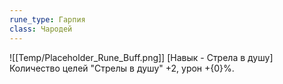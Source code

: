 ```yaml
---
rune_type: Гарпия
class: Чародей
---
```

![[Temp/Placeholder_Rune_Buff.png]]
[Навык - Стрела в душу] Количество целей "Стрелы в душу" +2, урон +{0}%.
